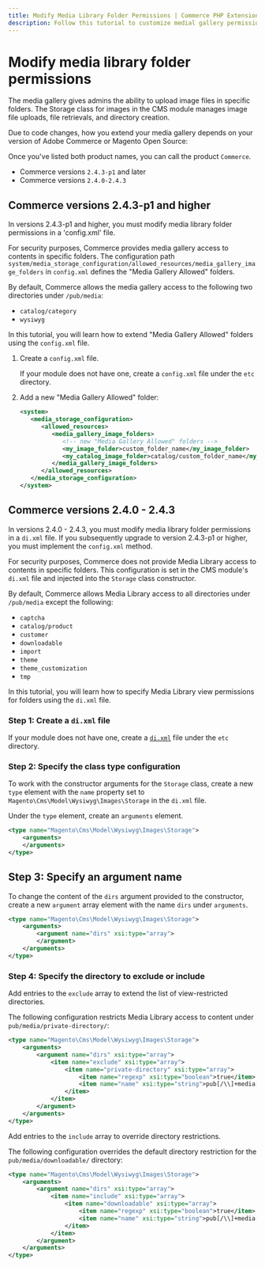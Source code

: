 ```yaml
---
title: Modify Media Library Folder Permissions | Commerce PHP Extensions
description: Follow this tutorial to customize medial gallery permissions for your Adobe Commerce or Magento Open Source extension.
--- 
```


# Modify media library folder permissions

The media gallery gives admins the ability to upload image files in specific folders. The Storage class for images in the CMS module manages image file uploads, file retrievals, and directory creation.

Due to code changes, how you extend your media gallery depends on your version of Adobe Commerce or Magento Open Source:

Once you've listed both product names, you can call the product `Commerce`.

-  Commerce versions `2.4.3-p1` and later
-  Commerce versions `2.4.0-2.4.3`

## Commerce versions 2.4.3-p1 and higher

In versions 2.4.3-p1 and higher, you must modify media library folder permissions in a 'config.xml' file.

For security purposes, Commerce provides media gallery access to contents in specific folders. The configuration path `system/media_storage_configuration/allowed_resources/media_gallery_image_folders` in `config.xml` defines the "Media Gallery Allowed" folders.

By default, Commerce allows the media gallery access to the following two directories under `/pub/media`:

-  `catalog/category`
-  `wysiwyg`

In this tutorial, you will learn how to extend "Media Gallery Allowed" folders using the `config.xml` file.

1. Create a `config.xml` file.

    If your module does not have one, create a `config.xml` file under the `etc` directory.

1. Add a new "Media Gallery Allowed" folder:

   ```xml
   <system>
      <media_storage_configuration>
         <allowed_resources>
            <media_gallery_image_folders>
               <!-- new "Media Gallery Allowed" folders -->
               <my_image_folder>custom_folder_name</my_image_folder>
               <my_catalog_image_folder>catalog/custom_folder_name</my_catalog_image_folder>
            </media_gallery_image_folders>
         </allowed_resources>
      </media_storage_configuration>
   </system>
   ```

## Commerce versions 2.4.0 - 2.4.3

In versions 2.4.0 - 2.4.3, you must modify media library folder permissions in a `di.xml` file. If you subsequently upgrade to version 2.4.3-p1 or higher, you must implement the `config.xml` method.

For security purposes, Commerce does not provide Media Library access to contents in specific folders. This configuration is set in the CMS module's `di.xml` file and injected into the `Storage` class constructor.

By default, Commerce allows Media Library access to all directories under `/pub/media` except the following:

-  `captcha`
-  `catalog/product`
-  `customer`
-  `downloadable`
-  `import`
-  `theme`
-  `theme_customization`
-  `tmp`

In this tutorial, you will learn how to specify Media Library view permissions for folders using the `di.xml` file.

### Step 1: Create a `di.xml` file

If your module does not have one, create a [`di.xml`] file under the `etc` directory.

### Step 2: Specify the class type configuration

To work with the constructor arguments for the `Storage` class, create a new `type` element with the `name` property set to `Magento\Cms\Model\Wysiwyg\Images\Storage` in the `di.xml` file.

Under the `type` element, create an `arguments` element.

```xml
<type name="Magento\Cms\Model\Wysiwyg\Images\Storage">
    <arguments>
    </arguments>
</type>
```

## Step 3: Specify an argument name

To change the content of the `dirs` argument provided to the constructor, create a new `argument` array element with the name `dirs` under `arguments`.

```xml
<type name="Magento\Cms\Model\Wysiwyg\Images\Storage">
    <arguments>
        <argument name="dirs" xsi:type="array">
        </argument>
    </arguments>
</type>
```

### Step 4: Specify the directory to exclude or include

Add entries to the `exclude` array to extend the list of view-restricted directories.

The following configuration restricts Media Library access to content under `pub/media/private-directory/`:

```xml
<type name="Magento\Cms\Model\Wysiwyg\Images\Storage">
    <arguments>
        <argument name="dirs" xsi:type="array">
            <item name="exclude" xsi:type="array">
                <item name="private-directory" xsi:type="array">
                    <item name="regexp" xsi:type="boolean">true</item>
                    <item name="name" xsi:type="string">pub[/\\]+media[/\\]+private-directory[/\\]*$</item>
                </item>
            </item>
        </argument>
    </arguments>
</type>
```

Add entries to the `include` array to override directory restrictions.

The following configuration overrides the default directory restriction for the `pub/media/downloadable/` directory:

```xml
<type name="Magento\Cms\Model\Wysiwyg\Images\Storage">
    <arguments>
        <argument name="dirs" xsi:type="array">
            <item name="include" xsi:type="array">
                <item name="downloadable" xsi:type="array">
                    <item name="regexp" xsi:type="boolean">true</item>
                    <item name="name" xsi:type="string">pub[/\\]+media[/\\]+downloadable[/\\]*$</item>
                </item>
            </item>
        </argument>
    </arguments>
</type>
```

[`di.xml`]: ../development/build/dependency-injection-file.md
[Storage class]: https://github.com/magento/magento2/blob/2.4/app/code/Magento/Cms/Model/Wysiwyg/Images/Storage.php
